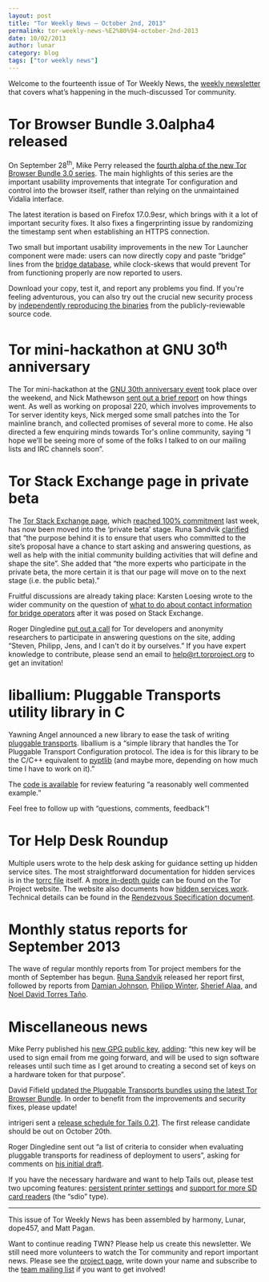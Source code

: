 ```yaml
---
layout: post
title: "Tor Weekly News — October 2nd, 2013"
permalink: tor-weekly-news-%E2%80%94-october-2nd-2013
date: 10/02/2013
author: lunar
category: blog
tags: ["tor weekly news"]
---
```


Welcome to the fourteenth issue of Tor Weekly News, the [weekly newsletter](https://lists.torproject.org/cgi-bin/mailman/listinfo/tor-news) that covers what’s happening in the much-discussed Tor community.

# Tor Browser Bundle 3.0alpha4 released

On September 28<sup>th</sup>, Mike Perry released the [fourth alpha of the new Tor Browser Bundle 3.0 series](https://blog.torproject.org/blog/tor-browser-bundle-30alpha4-released). The main highlights of this series are the important usability improvements that integrate Tor configuration and control into the browser itself, rather than relying on the unmaintained Vidalia interface.

The latest iteration is based on Firefox 17.0.9esr, which brings with it a lot of important security fixes. It also fixes a fingerprinting issue by randomizing the timestamp sent when establishing an HTTPS connection.

Two small but important usability improvements in the new Tor Launcher component were made: users can now directly copy and paste “bridge” lines from the [bridge database](https://bridges.torproject.org/), while clock-skews that would prevent Tor from functioning properly are now reported to users.

Download your copy, test it, and report any problems you find. If you're feeling adventurous, you can also try out the crucial new security process by [independently reproducing the binaries](https://gitweb.torproject.org/builders/tor-browser-bundle.git/blob/HEAD:/gitian/README.build) from the publicly-reviewable source code.

# Tor mini-hackathon at GNU 30<sup>th</sup> anniversary

The Tor mini-hackathon at the [GNU 30th anniversary event](https://www.gnu.org/gnu30/) took place over the weekend, and Nick Mathewson [sent out a brief report](https://lists.torproject.org/pipermail/tor-talk/2013-September/030238.html) on how things went. As well as working on proposal 220, which involves improvements to Tor server identity keys, Nick merged some small patches into the Tor mainline branch, and collected promises of several more to come. He also directed a few enquiring minds towards Tor's online community, saying “I hope we’ll be seeing more of some of the folks I talked to on our mailing lists and IRC channels soon”.

# Tor Stack Exchange page in private beta

The [Tor Stack Exchange page](http://tor.stackexchange.com), which [reached 100% commitment](http://area51.stackexchange.com/proposals/56447/tor-online-anonymity-privacy-and-security) last week, has now been moved into the ‘private beta’ stage. Runa Sandvik [clarified](https://lists.torproject.org/pipermail/tor-talk/2013-September/030187.html) that “the purpose behind it is to ensure that users who committed to the site’s proposal have a chance to start asking and answering questions, as well as help with the initial community building activities that will define and shape the site”. She added that “the more experts who participate in the private beta, the more certain it is that our page will move on to the next stage (i.e. the public beta).”

Fruitful discussions are already taking place: Karsten Loesing wrote to the wider community on the question of [what to do about contact information for bridge operators](https://lists.torproject.org/pipermail/tor-relays/2013-September/002936.html) after it was posed on Stack Exchange.

Roger Dingledine [put out a call](https://lists.torproject.org/pipermail/tor-dev/2013-September/005519.html) for Tor developers and anonymity researchers to participate in answering questions on the site, adding “Steven, Philipp, Jens, and I can't do it by ourselves.” If you have expert knowledge to contribute, please send an email to [help@rt.torproject.org](mailto:help@rt.torproject.org) to get an invitation!

# liballium: Pluggable Transports utility library in C

Yawning Angel announced a new library to ease the task of writing [pluggable transports](https://www.torproject.org/docs/pluggable-transports.html). liballium is a “simple library that handles the Tor Pluggable Transport Configuration protocol. The idea is for this library to be the C/C++ equivalent to [pyptlib](https://gitweb.torproject.org/pluggable-transports/pyptlib.git) (and maybe more, depending on how much time I have to work on it).”

The [code is available](https://github.com/Yawning/liballium) for review featuring “a reasonably well commented example.”

Feel free to follow up with “questions, comments, feedback”!

# Tor Help Desk Roundup

Multiple users wrote to the help desk asking for guidance setting up hidden service sites. The most straightforward documentation for hidden services is in the [torrc file](https://www.torproject.org/docs/faq.html.en#torrc) itself. A [more in-depth guide](https://www.torproject.org/docs/tor-hidden-service.html.en) can be found on the Tor Project website. The website also documents how [hidden services work](https://www.torproject.org/docs/hidden-services.html.en). Technical details can be found in the [Rendezvous Specification document](https://gitweb.torproject.org/torspec.git?a=blob_plain;hb=HEAD;f=rend-spec.txt).

# Monthly status reports for September 2013

The wave of regular monthly reports from Tor project members for the month of September has begun. [Runa Sandvik](https://lists.torproject.org/pipermail/tor-reports/2013-September/000341.html) released her report first, followed by reports from [Damian Johnson](https://lists.torproject.org/pipermail/tor-reports/2013-September/000342.html), [Philipp Winter](https://lists.torproject.org/pipermail/tor-reports/2013-October/000343.html), [Sherief Alaa](https://lists.torproject.org/pipermail/tor-reports/2013-October/000344.html), and [Noel David Torres Taño](https://lists.torproject.org/pipermail/tor-reports/2013-October/000345.html).

# Miscellaneous news

Mike Perry published his [new GPG public key](http://pgp.mit.edu:11371/pks/lookup?op=get&search=0x29846B3C683686CC), [adding](https://lists.torproject.org/pipermail/tor-dev/2013-September/005518.html): “this new key will be used to sign email from me going forward, and will be used to sign software releases until such time as I get around to creating a second set of keys on a hardware token for that purpose”.

David Fifield [updated the Pluggable Transports bundles using the latest Tor Browser Bundle](https://blog.torproject.org/blog/pluggable-transports-bundles-2417-beta-2-pt3-firefox-1709esr). In order to benefit from the improvements and security fixes, please update!

intrigeri sent a [release schedule for Tails 0.21](https://mailman.boum.org/pipermail/tails-dev/2013-September/003719.html). The first release candidate should be out on October 20th.

Roger Dingledine sent out “a list of criteria to consider when evaluating pluggable transports for readiness of deployment to users”, asking for comments on [his initial draft](https://lists.torproject.org/pipermail/tor-dev/2013-September/005528.html).

If you have the necessary hardware and want to help Tails out, please test two upcoming features: [persistent printer settings](https://mailman.boum.org/pipermail/tails-dev/2013-September/003744.html) and [support for more SD card readers](https://mailman.boum.org/pipermail/tails-dev/2013-September/003757.html) (the “sdio” type).

* * *

This issue of Tor Weekly News has been assembled by harmony, Lunar, dope457, and Matt Pagan.

Want to continue reading TWN? Please help us create this newsletter. We still need more volunteers to watch the Tor community and report important news. Please see the [project page](https://trac.torproject.org/projects/tor/wiki/TorWeeklyNews), write down your name and subscribe to the [team mailing list](https://lists.torproject.org/cgi-bin/mailman/listinfo/news-team) if you want to get involved!

